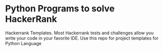 # Python Programs to solve HackerRank

Hackerrank Templates. Most Hackerrank tests and challenges allow you write your code in your favorite IDE. Use this repo for project templates for Python Language
